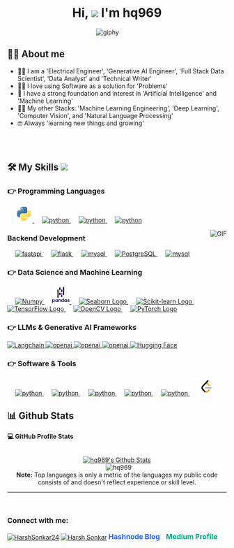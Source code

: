 <h1 align="center">Hi, <img src="https://media.giphy.com/media/hvRJCLFzcasrR4ia7z/giphy.gif" width="35"> I'm hq969 </h1>
</p>
<img align='right' src="https://media4.giphy.com/media/v1.Y2lkPTc5MGI3NjExY3Y1MjhidDk3dHRjNnQ2emxuajNoN2NxdHlkd29xa2duNTF0d3BleCZlcD12MV9pbnRlcm5hbF9naWZfYnlfaWQmY3Q9Zw/MD0svLSDeudszrNrp0/giphy.gif" width="300" alt="giphy">

<br>


## :sassy_man:  About me
- :technologist: I am a 'Electrical Engineer', 'Generative AI Engineer', 'Full Stack Data Scientist', 'Data Analyst' and 'Technical Writer'
- :technologist: I love using Software as a solution for 'Problems'
- 📝 I have a strong foundation and interest in 'Artificial Intelligence' and 'Machine Learning' 
- :student: My other Stacks: 'Machine Learning Engineering', 'Deep Learning', 'Computer Vision', and 'Natural Language Processing'
- :nerd_face: Always 'learning new things and growing'

<br>

<br>


## 🛠 My Skills <img src="https://media.giphy.com/media/iY8CRBdQXODJSCERIr/giphy.gif" width="30px">&nbsp; 

### 👉 Programming Languages
<p align="left">
	&emsp;
	<a href="https://www.python.org" target="_blank" rel="noreferrer"> <img src="https://raw.githubusercontent.com/devicons/devicon/master/icons/python/python-original.svg" alt="python" width="40" height="40"/> </a>
        &emsp;
	<a href="https://www.java.com/en/" target="_blank" rel="noreferrer"> <img src="https://www.vectorlogo.zone/logos/java/java-icon.svg" alt="python" width="40" height="40"/> </a>
        &emsp;
	<a href="https://www.r-project.org/" target="_blank" rel="noreferrer"> <img src="https://www.vectorlogo.zone/logos/r-project/r-project-official.svg" alt="python" width="40" height="40"/> </a>
        &emsp;
	<a href="https://visualstudio.microsoft.com/vs/features/cplusplus/" target="_blank" rel="noreferrer"> <img src="https://raw.githubusercontent.com/isocpp/logos/master/cpp_logo.png" alt="python" width="40" height="40"/> </a>
  


</p>

 <img align="right" alt="GIF" src="https://media.giphy.com/media/836HiJc7pgzy8iNXCn/giphy.gif" />

### Backend Development
 &emsp;
<a href="https://fastapi.tiangolo.com/" target="_blank" rel="noreferrer"> <img src="https://github.com/gilbarbara/logos/blob/main/logos/fastapi.svg" alt="fastapi" width="40" height="40"/> </a>
&emsp;
<a href="https://flask.palletsprojects.com/" target="_blank" rel="noreferrer"> <img src="https://www.vectorlogo.zone/logos/palletsprojects_flask/palletsprojects_flask-ar21.svg" alt="flask" width="40" height="40"/> </a>
&emsp;
 <a href="https://www.mysql.com/" target="_blank" rel="noreferrer"> <img src="https://www.vectorlogo.zone/logos/mysql/mysql-official.svg" alt="mysql" width="40" height="40"/>
  </a>
  &emsp;
<a href="https://www.postgresql.org/" target="_blank" rel="noreferrer">
  <img src="https://www.vectorlogo.zone/logos/postgresql/postgresql-icon.svg" alt="PostgreSQL" width="40" height="40"/>
</a>
  &emsp;
 <a href="https://www.mysql.com/" target="_blank" rel="noreferrer"> <img src="https://www.vectorlogo.zone/logos/mysql/mysql-official.svg" alt="mysql" width="40" height="40"/> </a>

 
 
 ### 👉 Data Science and Machine Learning

<p align="left"> 
  &emsp; 
  <a href="https://www.w3.org/html/" target="_blank"> 
   <img alt="Numpy" src="https://www.vectorlogo.zone/logos/numpy/numpy-icon.svg" width="40" height="40">
  </a>   
  &emsp;
  <a href="https://www.w3schools.com/css/" target="_blank">
    <img alt="Pandas" src="https://github.com/devicons/devicon/blob/master/icons/pandas/pandas-original-wordmark.svg" width="40" height="40">
  </a> 
  &emsp; 
  <a href="https://www.w3.org/html/" target="_blank"> 
   <img alt="Seaborn Logo" src="https://github.com/gilbarbara/logos/blob/main/logos/seaborn-icon.svg" width="40" height="40">
  </a>
  &emsp; 
  <a href="https://www.w3.org/html/" target="_blank"> 
   <img alt="Scikit-learn Logo" src="https://upload.wikimedia.org/wikipedia/commons/0/05/Scikit_learn_logo_small.svg" width="40" height="40">
  </a>
  &emsp; 
  <a href="https://www.w3.org/html/" target="_blank"> 
   <img alt="TensorFlow Logo" src="https://www.vectorlogo.zone/logos/tensorflow/tensorflow-icon.svg" width="40" height="40">
  </a>
  &emsp; 
  <a href="https://www.w3.org/html/" target="_blank"> 
   <img alt="OpenCV Logo" src="https://www.vectorlogo.zone/logos/opencv/opencv-icon.svg" width="40" height="40">
  </a>
  &emsp; 
  <a href="https://www.w3.org/html/" target="_blank"> 
   <img alt="PyTorch Logo" src="https://www.vectorlogo.zone/logos/pytorch/pytorch-icon.svg" width="40" height="40">
<a/>
</p>

### 👉 LLMs & Generative AI Frameworks

<a href="https://www.langchain.com/" target="_blank">
  <img alt="Langchain" src="https://github.com/detain/svg-logos/blob/master/svg/l/langchain-1.svg" width="40" height="40">
</a>

<a href="https://openai.com/" target="_blank">
  <img alt="openai" src="https://github.com/loganmarchione/homelab-svg-assets/blob/main/assets/openai-black.svg" width="40" height="40">
</a>

<a href="https://www.llama.com/" target="_blank">
  <img alt="openai" src="https://github.com/gilbarbara/logos/blob/main/logos/meta-icon.svg" width="40" height="40">
</a>

<a href="https://falcons.ai/" target="_blank">
  <img alt="openai" src="https://github.com/detain/svg-logos/blob/master/svg/f/falcon-4.svg" width="40" height="40">
</a>

<a href="https://huggingface.co/" target="_blank">
  <img alt="Hugging Face" src="https://huggingface.co/favicon.ico" width="40" height="40">
</a>




### 👉 Software & Tools
 
<p align="left">
	&emsp;
	<a href="https://www.tableau.com/" target="_blank" rel="noreferrer"> <img src="https://github.com/get-icon/geticon/blob/master/icons/tableau-icon.svg" alt="python" width="40" height="40"/> </a>
	&emsp;
	<a href="https://code.visualstudio.com/" target="_blank" rel="noreferrer"> <img src="https://github.com/benc-uk/icon-collection/blob/master/azure-docs/logo_vs-code.svg" alt="python" width="40" height="40"/> </a>
	&emsp;
	<a href="https://codepen.io/" target="_blank" rel="noreferrer"> <img src="https://www.vectorlogo.zone/logos/codepen/codepen-tile.svg" alt="python" width="40" height="40"/> </a>
	&emsp;
	<a href="https://app.netlify.com/" target="_blank" rel="noreferrer"> <img src="https://www.vectorlogo.zone/logos/netlify/netlify-icon.svg" alt="python" width="40" height="40"/> </a>
	&emsp;
	<a href="https://www.jetbrains.com/pycharm/" target="_blank" rel="noreferrer"> <img src="https://github.com/gilbarbara/logos/blob/main/logos/pycharm.svg" alt="python" width="40" height="40"/> </a>
	&emsp;
	<a href="https://leetcode.com/" target="_blank" rel="noreferrer"> <img src="https://github.com/edent/SuperTinyIcons/blob/master/images/svg/leetcode.svg" alt="python" width="40" height="40"/> </a>

 
	

</p>

## 📊 Github Stats



  <summary><b>💻 GitHub Profile Stats</b></summary>
  <br/>
  <p align="center">
    <a href="https://github.com/hq969/github-readme-stats"><img alt="hq969's Github Stats" src="https://github-readme-stats.vercel.app/api?username=hq969&show_icons=true&count_private=true&theme=algolia" height="192px"/></a>
<br/>
  &nbsp;
	  <img src="https://github-readme-stats.vercel.app/api/top-langs?username=hq969&langs_count=10&show_icons=true&locale=en&layout=compact&theme=algolia" alt="hq969" height="192px"/>
  <br/>
  <b>Note:</b> Top languages is only a metric of the languages my public code consists of and doesn't reflect experience or skill level.
  </p>

----

<br/>

<h3 align="left">Connect with me:</h3>
<p align="left">
<a href="https://x.com/HarshSonkar24/" target="blank"><img align="center" src="https://raw.githubusercontent.com/rahuldkjain/github-profile-readme-generator/master/src/images/icons/Social/twitter.svg" alt="HarshSonkar24" height="30" width="40" /></a>
<a href="https://www.linkedin.com/in/harsh-sonkar-232573250/" target="blank"><img align="center" src="https://raw.githubusercontent.com/rahuldkjain/github-profile-readme-generator/master/src/images/icons/Social/linked-in-alt.svg" alt="Harsh Sonkar" height="30" width="40" /></a>
<a href="https://lungcancer.hashnode.dev/" target="_blank" rel="noopener noreferrer" style="text-decoration: none; color: #2962FF; font-weight: bold; font-size: 16px; margin-right: 10px;">
  Hashnode Blog
</a>

<a href="https://medium.com/@hq969" target="_blank" rel="noopener noreferrer" style="text-decoration: none; color: #03A87C; font-weight: bold; font-size: 16px;">
  Medium Profile
</a>


</p>
